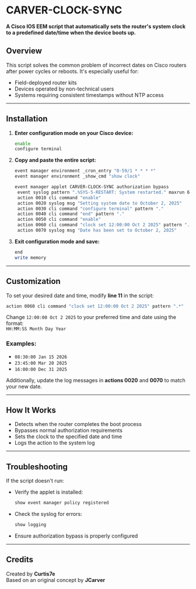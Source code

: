 # CARVER-CLOCK-SYNC

**A Cisco IOS EEM script that automatically sets the router's system clock to a predefined date/time when the device boots up.**

## Overview

This script solves the common problem of incorrect dates on Cisco routers after power cycles or reboots. It's especially useful for:

- Field-deployed router kits  
- Devices operated by non-technical users  
- Systems requiring consistent timestamps without NTP access  

---

## Installation

1. **Enter configuration mode on your Cisco device:**
   ```bash
   enable
   configure terminal
   ```

2. **Copy and paste the entire script:**
   ```bash
   event manager environment _cron_entry "0-59/1 * * * *"
   event manager environment _show_cmd "show clock"

   event manager applet CARVER-CLOCK-SYNC authorization bypass
    event syslog pattern ".%SYS-5-RESTART: System restarted." maxrun 60
    action 0010 cli command "enable"
    action 0020 syslog msg "Setting system date to October 2, 2025"
    action 0030 cli command "configure terminal" pattern "."
    action 0040 cli command "end" pattern "."
    action 0050 cli command "enable"
    action 0060 cli command "clock set 12:00:00 Oct 2 2025" pattern ".*"
    action 0070 syslog msg "Date has been set to October 2, 2025"
   ```

3. **Exit configuration mode and save:**
   ```bash
   end
   write memory
   ```

---

## Customization

To set your desired date and time, modify **line 11** in the script:

```bash
action 0060 cli command "clock set 12:00:00 Oct 2 2025" pattern ".*"
```

Change `12:00:00 Oct 2 2025` to your preferred time and date using the format:  
`HH:MM:SS Month Day Year`

### Examples:
- `08:30:00 Jan 15 2026`
- `23:45:00 Mar 20 2025`
- `16:00:00 Dec 31 2025`

Additionally, update the log messages in **actions 0020** and **0070** to match your new date.

---

## How It Works

- Detects when the router completes the boot process  
- Bypasses normal authorization requirements  
- Sets the clock to the specified date and time  
- Logs the action to the system log  

---

## Troubleshooting

If the script doesn't run:

- Verify the applet is installed:
  ```bash
  show event manager policy registered
  ```
- Check the syslog for errors:
  ```bash
  show logging
  ```
- Ensure authorization bypass is properly configured

---

## Credits

Created by **Curtis7e**  
Based on an original concept by **JCarver**
